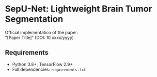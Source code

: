 # SepU-Net: Lightweight Brain Tumor Segmentation  
Official implementation of the paper:  
"[Paper Title]" (DOI: 10.xxxx/yyyy)  

## Requirements  
- Python 3.8+, TensorFlow 2.9+  
- Full dependencies: `requirements.txt`  

